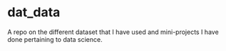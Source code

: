 # dat_data

A repo on the different dataset that I have used and mini-projects I have done pertaining to data science.

